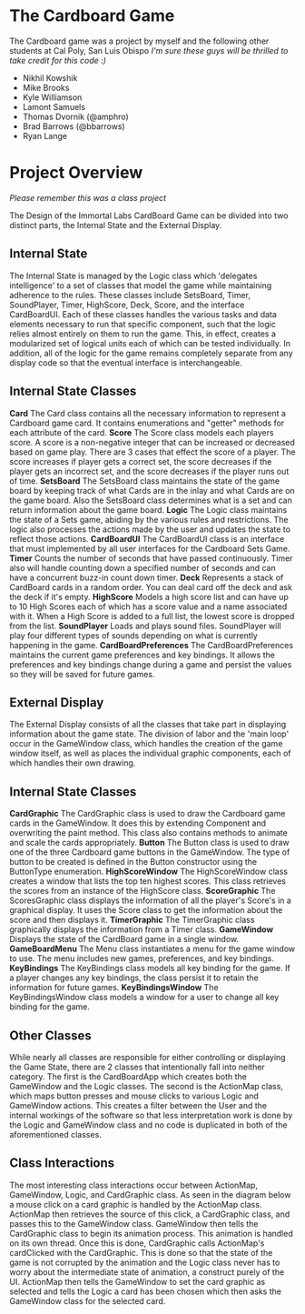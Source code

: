 The Cardboard Game
=========

The Cardboard game was a project by myself and the following other students at Cal Poly, San Luis Obispo
*I'm sure these guys will be thrilled to take credit for this code :)*

  - Nikhil Kowshik
  - Mike Brooks
  - Kyle Williamson
  - Lamont Samuels
  - Thomas Dvornik (@amphro)
  - Brad Barrows (@bbarrows)
  - Ryan Lange


Project Overview
=========
*Please remember this was a class project*

The Design of the Immortal Labs CardBoard Game can be divided into two distinct parts, the Internal State and the External Display.

Internal State
-------

The Internal State is managed by the Logic class which 'delegates intelligence' to a set of classes that model the game while maintaining adherence to the rules. These classes include SetsBoard, Timer, SoundPlayer, Timer, HighScore, Deck, Score, and the interface CardBoardUI. Each of these classes handles the various tasks and data elements necessary to run that specific component, such that the logic relies almost entirely on them to run the game. This, in effect, creates a modularized set of logical units each of which can be tested individually. In addition, all of the logic for the game remains completely separate from any display code so that the eventual interface is interchangeable.

Internal State Classes
-------
**Card**
The Card class contains all the necessary information to represent a Cardboard game card. It contains enumerations and "getter" methods for each attribute of the card.
**Score**
The Score class models each players score. A score is a non-negative integer that can be increased or decreased based on game play. There are 3 cases that effect the score of a player. The score increases if player gets a correct set, the score decreases if the player gets an incorrect set, and the score decreases if the player runs out of time.
**SetsBoard**
The SetsBoard class maintains the state of the game board by keeping track of what Cards are in the inlay and what Cards are on the game board. Also the SetsBoard class determines what is a set and can return information about the game board.
**Logic**
The Logic class maintains the state of a Sets game, abiding by the various rules and restrictions. The logic also processes the actions made by the user and updates the state to reflect those actions.
**CardBoardUI**
The CardBoardUI class is an interface that must implemented by all user interfaces for the Cardboard Sets Game.
**Timer**
Counts the number of seconds that have passed continuously. Timer also will handle counting down a specified number of seconds and can have a concurrent buzz-in count down timer.
**Deck**
Represents a stack of CardBoard cards in a random order. You can deal card off the deck and ask the deck if it's empty.
**HighScore**
Models a high score list and can have up to 10 High Scores each of which has a score value and a name associated with it. When a High Score is added to a full list, the lowest score is dropped from the list.
**SoundPlayer**
Loads and plays sound files. SoundPlayer will play four different types of sounds depending on what is currently happening in the game.
**CardBoardPreferences**
The CardBoardPreferences maintains the current game preferences and key bindings. It allows the preferences and key bindings change during a game and persist the values so they will be saved for future games.

External Display
-------
The External Display consists of all the classes that take part in displaying information about the game state. The division of labor and the 'main loop' occur in the GameWindow class, which handles the creation of the game window itself, as well as places the individual graphic components, each of which handles their own drawing.

Internal State Classes
-------
**CardGraphic**
The CardGraphic class is used to draw the Cardboard game cards in the GameWindow. It does this by extending Component and overwriting the paint method. This class also contains methods to animate and scale the cards appropriately.
**Button**
The Button class is used to draw one of the three Cardboard game buttons in the GameWindow. The type of button to be created is defined in the Button constructor using the ButtonType enumeration.
**HighScoreWindow**
The HighScoreWindow class creates a window that lists the top ten highest scores. This class retrieves the scores from an instance of the HighScore class.
**ScoreGraphic**
The ScoresGraphic class displays the information of all the player's Score's in a graphical display. It uses the Score class to get the information about the score and then displays it.
**TimerGraphic**
The TimerGraphic class graphically displays the information from a Timer class.
**GameWindow**
Displays the state of the CardBoard game in a single window.
**GameBoardMenu**
The Menu class instantiates a menu for the game window to use. The menu includes new games, preferences, and key bindings.
**KeyBindings**
The KeyBindings class models all key binding for the game. If a player changes any key bindings, the class persist it to retain the information for future games.
**KeyBindingsWindow**
The KeyBindingsWindow class models a window for a user to change all key binding for the game.

Other Classes
-------
While nearly all classes are responsible for either controlling or displaying the Game State, there are 2 classes that intentionally fall into neither category. The first is the CardBoardApp which creates both the GameWindow and the Logic classes. The second is the ActionMap class, which maps button presses and mouse clicks to various Logic and GameWindow actions. This creates a filter between the User and the internal workings of the software so that less interpretation work is done by the Logic and GameWindow class and no code is duplicated in both of the aforementioned classes.

Class Interactions
-------
The most interesting class interactions occur between ActionMap, GameWindow, Logic, and CardGraphic class. As seen in the diagram below a mouse click on a card graphic is handled by the ActionMap class. ActionMap then retrieves the source of this click, a CardGraphic class, and passes this to the GameWindow class. GameWindow then tells the CardGraphic class to begin its animation process. This animation is handled on its own thread. Once this is done, CardGraphic calls ActionMap's cardClicked with the CardGraphic. This is done so that the state of the game is not corrupted by the animation and the Logic class never has to worry about the intermediate state of animation, a construct purely of the UI. ActionMap then tells the GameWindow to set the card graphic as selected and tells the Logic a card has been chosen which then asks the GameWindow class for the selected card.

  

    
